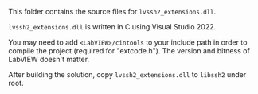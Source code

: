This folder contains the source files for `lvssh2_extensions.dll`.

`lvssh2_extensions.dll` is written in C using Visual Studio 2022.

You may need to add `<LabVIEW>/cintools` to your include path in order to compile the project (required for "extcode.h"). The version and bitness of LabVIEW doesn't matter.

After building the solution, copy `lvssh2_extensions.dll` to `libssh2` under root.
